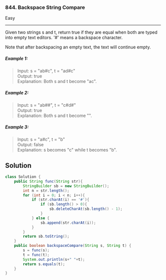 ### 844. Backspace String Compare
Easy

------------

Given two strings s and t, return true if they are equal when both are typed into empty text editors. '#' means a backspace character.

Note that after backspacing an empty text, the text will continue empty.

##### Example 1:

> Input: s = "ab#c", t = "ad#c"  
Output: true  
Explanation: Both s and t become "ac".

##### Example 2:

> Input: s = "ab##", t = "c#d#"  
Output: true  
Explanation: Both s and t become "".

##### Example 3:

> Input: s = "a#c", t = "b"  
Output: false  
Explanation: s becomes "c" while t becomes "b".

## Solution
```java
class Solution {
    public String func(String str){
        StringBuilder sb = new StringBuilder();
        int n = str.length();
        for (int i = 0; i < n; i++){
            if (str.charAt(i) == '#'){
                if (sb.length() > 0){
                    sb.deleteCharAt(sb.length() - 1);
                }
            } else {
                sb.append(str.charAt(i));
            }
        }
        return sb.toString();
    }
    public boolean backspaceCompare(String s, String t) {
        s = func(s);
        t = func(t);
        System.out.println(s+" "+t);
        return s.equals(t);
    }
}
```
